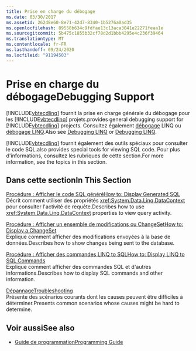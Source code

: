 ```yaml
---
title: Prise en charge du débogage
ms.date: 03/30/2017
ms.assetid: 262d8e60-8e71-42d7-8340-1b5276a0ad35
ms.openlocfilehash: 89558b634c9fdfae13c13aca3041e22271feaa1e
ms.sourcegitcommit: 5b475c1855b32cf78d2d1bbb4295e4c236f39464
ms.translationtype: MT
ms.contentlocale: fr-FR
ms.lasthandoff: 09/24/2020
ms.locfileid: "91194503"
---
```

# <a name="debugging-support"></a><span data-ttu-id="cd7bc-102">Prise en charge du débogage</span><span class="sxs-lookup"><span data-stu-id="cd7bc-102">Debugging Support</span></span>

[!INCLUDE[vbtecdlinq](../../../../../../includes/vbtecdlinq-md.md)] <span data-ttu-id="cd7bc-103">fournit la prise en charge générale du débogage pour les [!INCLUDE[vbtecdlinq](../../../../../../includes/vbtecdlinq-md.md)] projets.</span><span class="sxs-lookup"><span data-stu-id="cd7bc-103">provides general debugging support for [!INCLUDE[vbtecdlinq](../../../../../../includes/vbtecdlinq-md.md)] projects.</span></span>  <span data-ttu-id="cd7bc-104">Consultez également [débogage](/visualstudio/debugger/debugging-linq) LINQ ou [débogage LINQ](/visualstudio/debugger/debugging-linq).</span><span class="sxs-lookup"><span data-stu-id="cd7bc-104">Also see [Debugging LINQ](/visualstudio/debugger/debugging-linq) or [Debugging LINQ](/visualstudio/debugger/debugging-linq).</span></span>  
  
 [!INCLUDE[vbtecdlinq](../../../../../../includes/vbtecdlinq-md.md)] <span data-ttu-id="cd7bc-105">fournit également des outils spéciaux pour consulter le code SQL.</span><span class="sxs-lookup"><span data-stu-id="cd7bc-105">also provides special tools for viewing SQL code.</span></span> <span data-ttu-id="cd7bc-106">Pour plus d'informations, consultez les rubriques de cette section.</span><span class="sxs-lookup"><span data-stu-id="cd7bc-106">For more information, see the topics in this section.</span></span>  
  
## <a name="in-this-section"></a><span data-ttu-id="cd7bc-107">Dans cette section</span><span class="sxs-lookup"><span data-stu-id="cd7bc-107">In This Section</span></span>  

 [<span data-ttu-id="cd7bc-108">Procédure : Afficher le code SQL généré</span><span class="sxs-lookup"><span data-stu-id="cd7bc-108">How to: Display Generated SQL</span></span>](how-to-display-generated-sql.md)  
 <span data-ttu-id="cd7bc-109">Décrit comment utiliser des propriétés <xref:System.Data.Linq.DataContext> pour consulter l'activité de requête.</span><span class="sxs-lookup"><span data-stu-id="cd7bc-109">Describes how to use <xref:System.Data.Linq.DataContext> properties to view query activity.</span></span>  
  
 [<span data-ttu-id="cd7bc-110">Procédure : Afficher un ensemble de modifications ou ChangeSet</span><span class="sxs-lookup"><span data-stu-id="cd7bc-110">How to: Display a ChangeSet</span></span>](how-to-display-a-changeset.md)  
 <span data-ttu-id="cd7bc-111">Explique comment afficher des modifications envoyées à la base de données.</span><span class="sxs-lookup"><span data-stu-id="cd7bc-111">Describes how to show changes being sent to the database.</span></span>  
  
 [<span data-ttu-id="cd7bc-112">Procédure : Afficher des commandes LINQ to SQL</span><span class="sxs-lookup"><span data-stu-id="cd7bc-112">How to: Display LINQ to SQL Commands</span></span>](how-to-display-linq-to-sql-commands.md)  
 <span data-ttu-id="cd7bc-113">Explique comment afficher des commandes SQL et d'autres informations.</span><span class="sxs-lookup"><span data-stu-id="cd7bc-113">Describes how to display SQL commands and other information.</span></span>  
  
 [<span data-ttu-id="cd7bc-114">Dépannage</span><span class="sxs-lookup"><span data-stu-id="cd7bc-114">Troubleshooting</span></span>](troubleshooting.md)  
 <span data-ttu-id="cd7bc-115">Présente des scénarios courants dont les causes peuvent être difficiles à déterminer.</span><span class="sxs-lookup"><span data-stu-id="cd7bc-115">Presents common scenarios whose causes might be hard to determine.</span></span>  
  
## <a name="see-also"></a><span data-ttu-id="cd7bc-116">Voir aussi</span><span class="sxs-lookup"><span data-stu-id="cd7bc-116">See also</span></span>

- [<span data-ttu-id="cd7bc-117">Guide de programmation</span><span class="sxs-lookup"><span data-stu-id="cd7bc-117">Programming Guide</span></span>](programming-guide.md)
